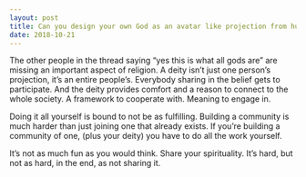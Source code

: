 ```yaml
---
layout: post
title: Can you design your own God as an avatar like projection from human psychology with the purpose of providing unconscious comfort and motivation to the conscious mind?
date: 2018-10-21
---
```


<p>The other people in the thread saying “yes this is what all gods are” are missing an important aspect of religion. A deity isn’t just one person’s projection, it’s an entire people’s. Everybody sharing in the belief gets to participate. And the deity provides comfort and a reason to connect to the whole society. A framework to cooperate with. Meaning to engage in.</p><p>Doing it all yourself is bound to not be as fulfilling. Building a community is much harder than just joining one that already exists. If you’re building a community of one, (plus your deity) you have to do all the work yourself.</p><p>It’s not as much fun as you would think. Share your spirituality. It’s hard, but not as hard, in the end, as not sharing it.</p>

